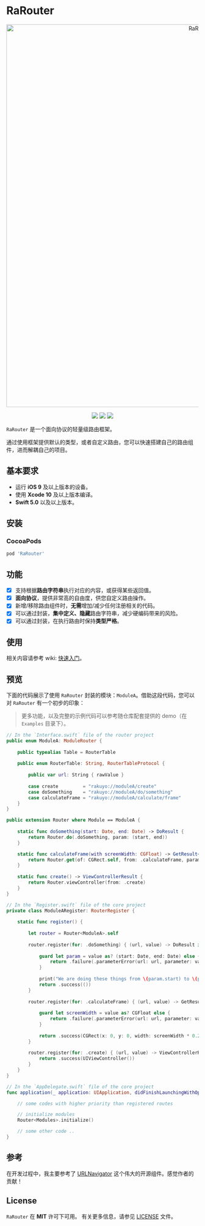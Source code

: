 # RaRouter

<p align="center">
<img src="https://raw.githubusercontent.com/rakuyoMo/RaRouter/master/Images/logo.png" alt="RaRouter" title="RaRouter" width="1000"/>
</p>

<p align="center">
<a><img src="https://img.shields.io/badge/language-swift-ffac45.svg"></a>
<a href="https://github.com/rakuyoMo/RaRouter/releases"><img src="https://img.shields.io/cocoapods/v/RaRouter.svg"></a>
<a href="https://github.com/rakuyoMo/RaRouter/blob/master/LICENSE"><img src="https://img.shields.io/cocoapods/l/RaRouter.svg?style=flat"></a>
</p>

`RaRouter` 是一个面向协议的轻量级路由框架。

通过使用框架提供默认的类型，或者自定义路由，您可以快速搭建自己的路由组件，进而解耦自己的项目。

## 基本要求

- 运行 **iOS 9** 及以上版本的设备。
- 使用 **Xcode 10** 及以上版本编译。
- **Swift 5.0** 以及以上版本。

## 安装

### CocoaPods

```ruby
pod 'RaRouter'
```

## 功能

- [x] 支持根据**路由字符串**执行对应的内容，或获得某些返回值。
- [x] **面向协议**，提供非常高的自由度，供您自定义路由操作。
- [x] 新增/移除路由组件时，**无需**增加/减少任何注册相关的代码。
- [x] 可以通过封装，**集中定义、隐藏**路由字符串，减少硬编码带来的风险。
- [x] 可以通过封装，在执行路由时保持**类型严格**。

## 使用

相关内容请参考 wiki: [快速入门](https://github.com/rakuyoMo/RaRouter/wiki/快速入门)。

## 预览

下面的代码展示了使用 `RaRouter` 封装的模块：`ModuleA`。借助这段代码，您可以对 `RaRouter` 有一个初步的印象：

> 更多功能，以及完整的示例代码可以参考随仓库配套提供的 demo（在 `Examples` 目录下）。

```swift
// In the `Interface.swift` file of the router project
public enum ModuleA: ModuleRouter {
    
    public typealias Table = RouterTable
    
    public enum RouterTable: String, RouterTableProtocol {
        
        public var url: String { rawValue }
        
        case create         = "rakuyo://moduleA/create"
        case doSomething    = "rakuyo://moduleA/do/something"
        case calculateFrame = "rakuyo://moduleA/calculate/frame" 
    }
}

public extension Router where Module == ModuleA {
    
    static func doSomething(start: Date, end: Date) -> DoResult {
        return Router.do(.doSomething, param: (start, end))
    }

    static func calculateFrame(with screenWidth: CGFloat) -> GetResult<CGRect> {
        return Router.get(of: CGRect.self, from: .calculateFrame, param: screenWidth)
    }
    
    static func create() -> ViewControllerResult {
        return Router.viewController(from: .create)
    }
}

// In the `Register.swift` file of the core project
private class ModuleARegister: RouterRegister {
    
    static func register() {
        
        let router = Router<ModuleA>.self
        
        router.register(for: .doSomething) { (url, value) -> DoResult in
            
            guard let param = value as? (start: Date, end: Date) else {
                return .failure(.parameterError(url: url, parameter: value))
            }
            
            print("We are doing these things from \(param.start) to \(param.end)")
            return .success(())
        }
        
        router.register(for: .calculateFrame) { (url, value) -> GetResult<CGRect> in
            
            guard let screenWidth = value as? CGFloat else {
                return .failure(.parameterError(url: url, parameter: value))
            }
            
            return .success(CGRect(x: 0, y: 0, width: screenWidth * 0.25, height: screenWidth))
        }
        
        router.register(for: .create) { (url, value) -> ViewControllerResult in
            return .success(UIViewController())
        }
    }
}

// In the `AppDelegate.swift` file of the core project
func application(_ application: UIApplication, didFinishLaunchingWithOptions launchOptions: [UIApplication.LaunchOptionsKey: Any]?) -> Bool {

    // some codes with higher priority than registered routes

    // initialize modules
    Router<Modules>.initialize()

    // some other code ..
}
```

## 参考

在开发过程中，我主要参考了 [URLNavigator](https://github.com/devxoul/URLNavigator) 这个伟大的开源组件。感觉作者的贡献！

## License

`RaRouter` 在 **MIT** 许可下可用。 有关更多信息，请参见 [LICENSE](https://github.com/rakuyoMo/RaRouter/blob/master/LICENSE) 文件。
